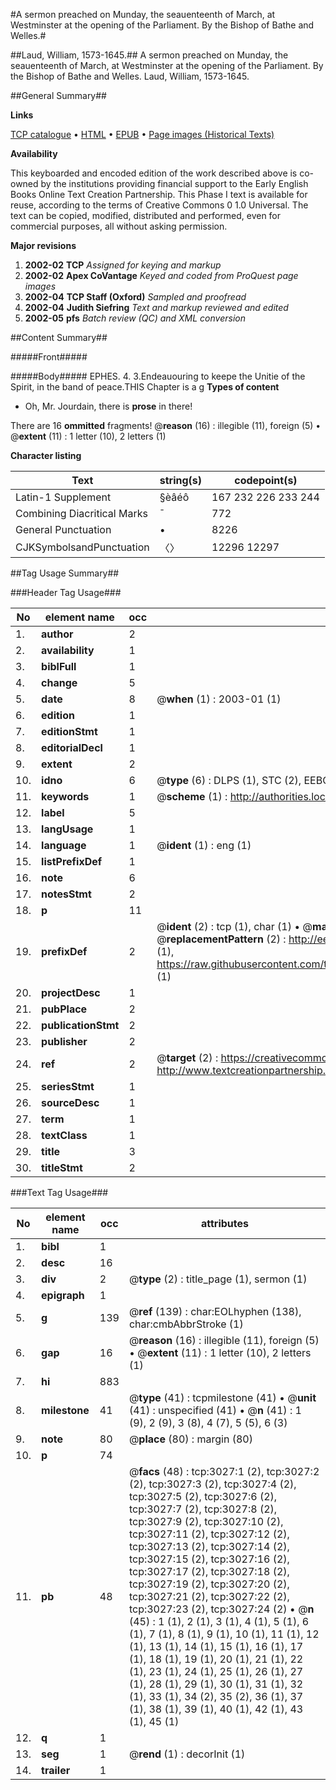 #A sermon preached on Munday, the seauenteenth of March, at Westminster at the opening of the Parliament. By the Bishop of Bathe and Welles.#

##Laud, William, 1573-1645.##
A sermon preached on Munday, the seauenteenth of March, at Westminster at the opening of the Parliament. By the Bishop of Bathe and Welles.
Laud, William, 1573-1645.

##General Summary##

**Links**

[TCP catalogue](http://www.ota.ox.ac.uk/tcp/)  • 
[HTML](http://tei.it.ox.ac.uk/tcp/Texts-HTML/free/A05/A05171.html)  • 
[EPUB](http://tei.it.ox.ac.uk/tcp/Texts-EPUB/free/A05/A05171.epub) • 
[Page images (Historical Texts)](https://data.historicaltexts.jisc.ac.uk/view?pubId=eebo-99838641e&pageId=eebo-99838641e-3027-1)

**Availability**

This keyboarded and encoded edition of the
	       work described above is co-owned by the institutions
	       providing financial support to the Early English Books
	       Online Text Creation Partnership. This Phase I text is
	       available for reuse, according to the terms of Creative
	       Commons 0 1.0 Universal. The text can be copied,
	       modified, distributed and performed, even for
	       commercial purposes, all without asking permission.

**Major revisions**

1. __2002-02__ __TCP__ *Assigned for keying and markup*
1. __2002-02__ __Apex CoVantage__ *Keyed and coded from ProQuest page images*
1. __2002-04__ __TCP Staff (Oxford)__ *Sampled and proofread*
1. __2002-04__ __Judith Siefring__ *Text and markup reviewed and edited*
1. __2002-05__ __pfs__ *Batch review (QC) and XML conversion*

##Content Summary##

#####Front#####

#####Body#####
EPHES. 4. 3.Endeauouring to keepe the Unitie of the Spirit, in the band of peace.THIS Chapter is a g
**Types of content**

  * Oh, Mr. Jourdain, there is **prose** in there!

There are 16 **ommitted** fragments! 
 @__reason__ (16) : illegible (11), foreign (5)  •  @__extent__ (11) : 1 letter (10), 2 letters (1)

**Character listing**


|Text|string(s)|codepoint(s)|
|---|---|---|
|Latin-1 Supplement|§èâéô|167 232 226 233 244|
|Combining             Diacritical Marks|̄|772|
|General Punctuation|•|8226|
|CJKSymbolsandPunctuation|〈〉|12296 12297|

##Tag Usage Summary##

###Header Tag Usage###

|No|element name|occ|attributes|
|---|---|---|---|
|1.|__author__|2||
|2.|__availability__|1||
|3.|__biblFull__|1||
|4.|__change__|5||
|5.|__date__|8| @__when__ (1) : 2003-01 (1)|
|6.|__edition__|1||
|7.|__editionStmt__|1||
|8.|__editorialDecl__|1||
|9.|__extent__|2||
|10.|__idno__|6| @__type__ (6) : DLPS (1), STC (2), EEBO-CITATION (1), PROQUEST (1), VID (1)|
|11.|__keywords__|1| @__scheme__ (1) : http://authorities.loc.gov/ (1)|
|12.|__label__|5||
|13.|__langUsage__|1||
|14.|__language__|1| @__ident__ (1) : eng (1)|
|15.|__listPrefixDef__|1||
|16.|__note__|6||
|17.|__notesStmt__|2||
|18.|__p__|11||
|19.|__prefixDef__|2| @__ident__ (2) : tcp (1), char (1)  •  @__matchPattern__ (2) : ([0-9\-]+):([0-9IVX]+) (1), (.+) (1)  •  @__replacementPattern__ (2) : http://eebo.chadwyck.com/downloadtiff?vid=$1&page=$2 (1), https://raw.githubusercontent.com/textcreationpartnership/Texts/master/tcpchars.xml#$1 (1)|
|20.|__projectDesc__|1||
|21.|__pubPlace__|2||
|22.|__publicationStmt__|2||
|23.|__publisher__|2||
|24.|__ref__|2| @__target__ (2) : https://creativecommons.org/publicdomain/zero/1.0/ (1), http://www.textcreationpartnership.org/docs/. (1)|
|25.|__seriesStmt__|1||
|26.|__sourceDesc__|1||
|27.|__term__|1||
|28.|__textClass__|1||
|29.|__title__|3||
|30.|__titleStmt__|2||


###Text Tag Usage###

|No|element name|occ|attributes|
|---|---|---|---|
|1.|__bibl__|1||
|2.|__desc__|16||
|3.|__div__|2| @__type__ (2) : title_page (1), sermon (1)|
|4.|__epigraph__|1||
|5.|__g__|139| @__ref__ (139) : char:EOLhyphen (138), char:cmbAbbrStroke (1)|
|6.|__gap__|16| @__reason__ (16) : illegible (11), foreign (5)  •  @__extent__ (11) : 1 letter (10), 2 letters (1)|
|7.|__hi__|883||
|8.|__milestone__|41| @__type__ (41) : tcpmilestone (41)  •  @__unit__ (41) : unspecified (41)  •  @__n__ (41) : 1 (9), 2 (9), 3 (8), 4 (7), 5 (5), 6 (3)|
|9.|__note__|80| @__place__ (80) : margin (80)|
|10.|__p__|74||
|11.|__pb__|48| @__facs__ (48) : tcp:3027:1 (2), tcp:3027:2 (2), tcp:3027:3 (2), tcp:3027:4 (2), tcp:3027:5 (2), tcp:3027:6 (2), tcp:3027:7 (2), tcp:3027:8 (2), tcp:3027:9 (2), tcp:3027:10 (2), tcp:3027:11 (2), tcp:3027:12 (2), tcp:3027:13 (2), tcp:3027:14 (2), tcp:3027:15 (2), tcp:3027:16 (2), tcp:3027:17 (2), tcp:3027:18 (2), tcp:3027:19 (2), tcp:3027:20 (2), tcp:3027:21 (2), tcp:3027:22 (2), tcp:3027:23 (2), tcp:3027:24 (2)  •  @__n__ (45) : 1 (1), 2 (1), 3 (1), 4 (1), 5 (1), 6 (1), 7 (1), 8 (1), 9 (1), 10 (1), 11 (1), 12 (1), 13 (1), 14 (1), 15 (1), 16 (1), 17 (1), 18 (1), 19 (1), 20 (1), 21 (1), 22 (1), 23 (1), 24 (1), 25 (1), 26 (1), 27 (1), 28 (1), 29 (1), 30 (1), 31 (1), 32 (1), 33 (1), 34 (2), 35 (2), 36 (1), 37 (1), 38 (1), 39 (1), 40 (1), 42 (1), 43 (1), 45 (1)|
|12.|__q__|1||
|13.|__seg__|1| @__rend__ (1) : decorInit (1)|
|14.|__trailer__|1||
